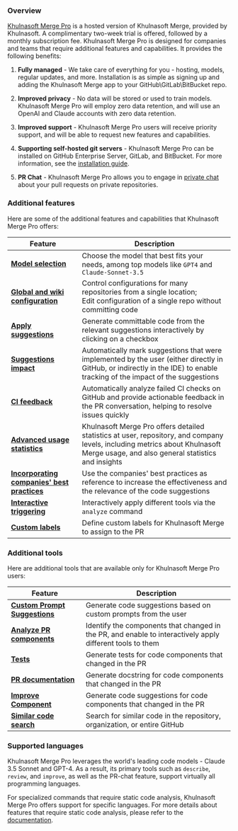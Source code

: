 ### Overview

[Khulnasoft Merge Pro](https://www.khulnasoft.com/pricing/) is a hosted version of Khulnasoft Merge, provided by Khulnasoft. A complimentary two-week trial is offered, followed by a monthly subscription fee.
Khulnasoft Merge Pro is designed for companies and teams that require additional features and capabilities. It provides the following benefits:

1. **Fully managed** - We take care of everything for you - hosting, models, regular updates, and more. Installation is as simple as signing up and adding the Khulnasoft Merge app to your GitHub\GitLab\BitBucket repo.

2. **Improved privacy** - No data will be stored or used to train models. Khulnasoft Merge Pro will employ zero data retention, and will use an OpenAI and Claude accounts with zero data retention.

3. **Improved support** - Khulnasoft Merge Pro users will receive priority support, and will be able to request new features and capabilities.

4. **Supporting self-hosted git servers** - Khulnasoft Merge Pro can be installed on GitHub Enterprise Server, GitLab, and BitBucket. For more information, see the [installation guide](https://khulnasoft-merge-docs.khulnasoft.com/installation/pr_insight_pro/).

5. **PR Chat** - Khulnasoft Merge Pro allows you to engage in [private chat](https://khulnasoft-merge-docs.khulnasoft.com/chrome-extension/features/#pr-chat) about your pull requests on private repositories.

### Additional features

Here are some of the additional features and capabilities that Khulnasoft Merge Pro offers:

| Feature                                                                                                              | Description                                                                                                                                                      |
|----------------------------------------------------------------------------------------------------------------------|------------------------------------------------------------------------------------------------------------------------------------------------------------------|
| [**Model selection**](https://khulnasoft-merge-docs.khulnasoft.com/usage-guide/PR_insight_pro_models/)          | Choose the model that best fits your needs, among top models like `GPT4` and `Claude-Sonnet-3.5`                                                                 
| [**Global and wiki configuration**](https://khulnasoft-merge-docs.khulnasoft.com/usage-guide/configuration_options/)              | Control configurations for many repositories from a single location; <br>Edit configuration of a single repo without committing code                              |
| [**Apply suggestions**](https://khulnasoft-merge-docs.khulnasoft.com/tools/improve/#overview)                                     | Generate committable code from the relevant suggestions interactively by clicking on a checkbox                                                                   |
| [**Suggestions impact**](https://khulnasoft-merge-docs.khulnasoft.com/tools/improve/#assessing-impact)                         | Automatically mark suggestions that were implemented by the user (either directly in GitHub, or indirectly in the IDE) to enable tracking of the impact of the suggestions |
| [**CI feedback**](https://khulnasoft-merge-docs.khulnasoft.com/tools/ci_feedback/) | Automatically analyze failed CI checks on GitHub and provide actionable feedback in the PR conversation, helping to resolve issues quickly |
| [**Advanced usage statistics**](https://www.khulnasoft.com/contact/#/)                                                    | Khulnasoft Merge Pro offers detailed statistics at user, repository, and company levels, including metrics about Khulnasoft Merge usage, and also general statistics and insights |
| [**Incorporating companies' best practices**](https://khulnasoft-merge-docs.khulnasoft.com/tools/improve/#best-practices)         | Use the companies' best practices as reference to increase the effectiveness and the relevance of the code suggestions                                           |
| [**Interactive triggering**](https://khulnasoft-merge-docs.khulnasoft.com/tools/analyze/#example-usage)                           | Interactively apply different tools via the `analyze` command                                                                                                    |
| [**Custom labels**](https://khulnasoft-merge-docs.khulnasoft.com/tools/describe/#handle-custom-labels-from-the-repos-labels-page) | Define custom labels for Khulnasoft Merge to assign to the PR                                                                                                            |

### Additional tools

Here are additional tools that are available only for Khulnasoft Merge Pro users:

| Feature | Description |
|---------|-------------|
| [**Custom Prompt Suggestions**](https://khulnasoft-merge-docs.khulnasoft.com/tools/custom_prompt/) | Generate code suggestions based on custom prompts from the user |
| [**Analyze PR components**](https://khulnasoft-merge-docs.khulnasoft.com/tools/analyze/) | Identify the components that changed in the PR, and enable to interactively apply different tools to them |
| [**Tests**](https://khulnasoft-merge-docs.khulnasoft.com/tools/test/) | Generate tests for code components that changed in the PR |
| [**PR documentation**](https://khulnasoft-merge-docs.khulnasoft.com/tools/documentation/) | Generate docstring for code components that changed in the PR |
| [**Improve Component**](https://khulnasoft-merge-docs.khulnasoft.com/tools/improve_component/) | Generate code suggestions for code components that changed in the PR |
| [**Similar code search**](https://khulnasoft-merge-docs.khulnasoft.com/tools/similar_code/) | Search for similar code in the repository, organization, or entire GitHub |


### Supported languages

Khulnasoft Merge Pro leverages the world's leading code models - Claude 3.5 Sonnet and GPT-4. 
As a result, its primary tools such as `describe`, `review`, and `improve`, as well as the PR-chat feature, support virtually all programming languages.

For specialized commands that require static code analysis, Khulnasoft Merge Pro offers support for specific languages. For more details about features that require static code analysis, please refer to the [documentation](https://khulnasoft-merge-docs.khulnasoft.com/tools/analyze/#overview).
